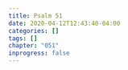 ```yaml
---
title: Psalm 51
date: 2020-04-12T12:43:40-04:00
categories: []
tags: []
chapter: "051"
inprogress: false
---
```


